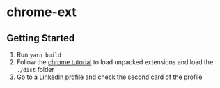 # chrome-ext
## Getting Started

1. Run `yarn build`
2. Follow the [chrome tutorial](https://developer.chrome.com/docs/extensions/mv3/getstarted/#manifest) to load unpacked extensions and load the `./dist` folder
3. Go to a [LinkedIn profile](https://www.linkedin.com/in/david-maurice-chevalier/) and check the second card of the profile
